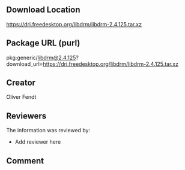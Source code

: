 ## Download Location

https://dri.freedesktop.org/libdrm/libdrm-2.4.125.tar.xz

## Package URL (purl)

pkg:generic/libdrm@2.4.125?download_url=https://dri.freedesktop.org/libdrm/libdrm-2.4.125.tar.xz

## Creator

Oliver Fendt

## Reviewers

The information was reviewed by:

* Add reviewer here

## Comment

